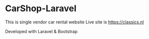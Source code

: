 # CarShop-Laravel
This is single vendor car rental website
Live site is https://classics.nl

Developed with Laravel & Bootstrap

